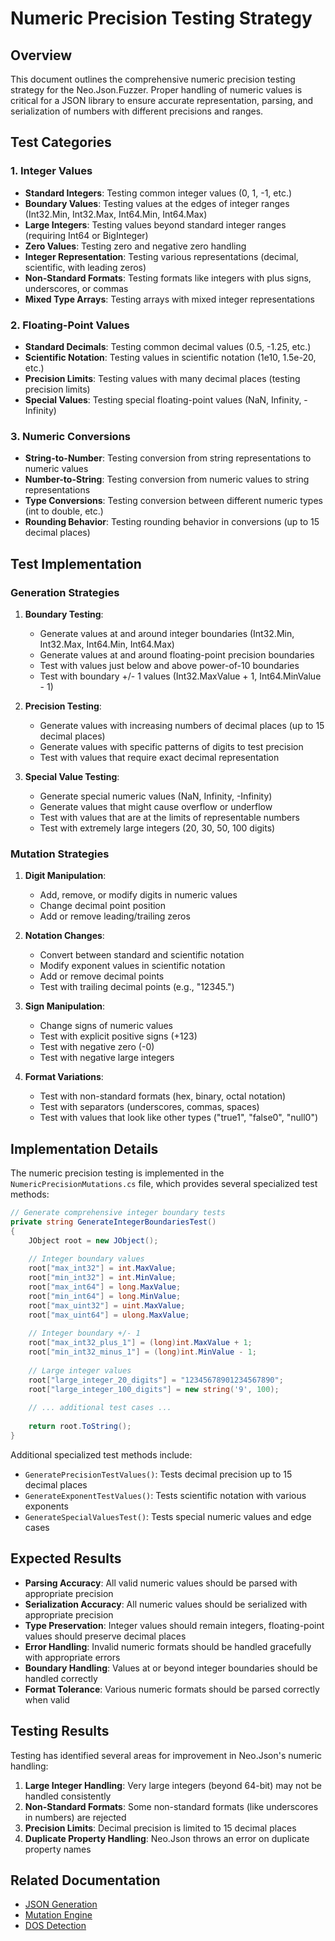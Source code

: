 # Numeric Precision Testing Strategy

## Overview

This document outlines the comprehensive numeric precision testing strategy for the Neo.Json.Fuzzer. Proper handling of numeric values is critical for a JSON library to ensure accurate representation, parsing, and serialization of numbers with different precisions and ranges.

## Test Categories

### 1. Integer Values

- **Standard Integers**: Testing common integer values (0, 1, -1, etc.)
- **Boundary Values**: Testing values at the edges of integer ranges (Int32.Min, Int32.Max, Int64.Min, Int64.Max)
- **Large Integers**: Testing values beyond standard integer ranges (requiring Int64 or BigInteger)
- **Zero Values**: Testing zero and negative zero handling
- **Integer Representation**: Testing various representations (decimal, scientific, with leading zeros)
- **Non-Standard Formats**: Testing formats like integers with plus signs, underscores, or commas
- **Mixed Type Arrays**: Testing arrays with mixed integer representations

### 2. Floating-Point Values

- **Standard Decimals**: Testing common decimal values (0.5, -1.25, etc.)
- **Scientific Notation**: Testing values in scientific notation (1e10, 1.5e-20, etc.)
- **Precision Limits**: Testing values with many decimal places (testing precision limits)
- **Special Values**: Testing special floating-point values (NaN, Infinity, -Infinity)

### 3. Numeric Conversions

- **String-to-Number**: Testing conversion from string representations to numeric values
- **Number-to-String**: Testing conversion from numeric values to string representations
- **Type Conversions**: Testing conversion between different numeric types (int to double, etc.)
- **Rounding Behavior**: Testing rounding behavior in conversions (up to 15 decimal places)

## Test Implementation

### Generation Strategies

1. **Boundary Testing**:
   - Generate values at and around integer boundaries (Int32.Min, Int32.Max, Int64.Min, Int64.Max)
   - Generate values at and around floating-point precision boundaries
   - Test with values just below and above power-of-10 boundaries
   - Test with boundary +/- 1 values (Int32.MaxValue + 1, Int64.MinValue - 1)

2. **Precision Testing**:
   - Generate values with increasing numbers of decimal places (up to 15 decimal places)
   - Generate values with specific patterns of digits to test precision
   - Test with values that require exact decimal representation

3. **Special Value Testing**:
   - Generate special numeric values (NaN, Infinity, -Infinity)
   - Generate values that might cause overflow or underflow
   - Test with values that are at the limits of representable numbers
   - Test with extremely large integers (20, 30, 50, 100 digits)

### Mutation Strategies

1. **Digit Manipulation**:
   - Add, remove, or modify digits in numeric values
   - Change decimal point position
   - Add or remove leading/trailing zeros

2. **Notation Changes**:
   - Convert between standard and scientific notation
   - Modify exponent values in scientific notation
   - Add or remove decimal points
   - Test with trailing decimal points (e.g., "12345.")

3. **Sign Manipulation**:
   - Change signs of numeric values
   - Test with explicit positive signs (+123)
   - Test with negative zero (-0)
   - Test with negative large integers

4. **Format Variations**:
   - Test with non-standard formats (hex, binary, octal notation)
   - Test with separators (underscores, commas, spaces)
   - Test with values that look like other types ("true1", "false0", "null0")

## Implementation Details

The numeric precision testing is implemented in the `NumericPrecisionMutations.cs` file, which provides several specialized test methods:

```csharp
// Generate comprehensive integer boundary tests
private string GenerateIntegerBoundariesTest()
{
    JObject root = new JObject();
    
    // Integer boundary values
    root["max_int32"] = int.MaxValue;
    root["min_int32"] = int.MinValue;
    root["max_int64"] = long.MaxValue;
    root["min_int64"] = long.MinValue;
    root["max_uint32"] = uint.MaxValue;
    root["max_uint64"] = ulong.MaxValue;
    
    // Integer boundary +/- 1
    root["max_int32_plus_1"] = (long)int.MaxValue + 1;
    root["min_int32_minus_1"] = (long)int.MinValue - 1;
    
    // Large integer values
    root["large_integer_20_digits"] = "12345678901234567890";
    root["large_integer_100_digits"] = new string('9', 100);
    
    // ... additional test cases ...
    
    return root.ToString();
}
```

Additional specialized test methods include:
- `GeneratePrecisionTestValues()`: Tests decimal precision up to 15 decimal places
- `GenerateExponentTestValues()`: Tests scientific notation with various exponents
- `GenerateSpecialValuesTest()`: Tests special numeric values and edge cases

## Expected Results

- **Parsing Accuracy**: All valid numeric values should be parsed with appropriate precision
- **Serialization Accuracy**: All numeric values should be serialized with appropriate precision
- **Type Preservation**: Integer values should remain integers, floating-point values should preserve decimal places
- **Error Handling**: Invalid numeric formats should be handled gracefully with appropriate errors
- **Boundary Handling**: Values at or beyond integer boundaries should be handled correctly
- **Format Tolerance**: Various numeric formats should be parsed correctly when valid

## Testing Results

Testing has identified several areas for improvement in Neo.Json's numeric handling:

1. **Large Integer Handling**: Very large integers (beyond 64-bit) may not be handled consistently
2. **Non-Standard Formats**: Some non-standard formats (like underscores in numbers) are rejected
3. **Precision Limits**: Decimal precision is limited to 15 decimal places
4. **Duplicate Property Handling**: Neo.Json throws an error on duplicate property names

## Related Documentation

- [JSON Generation](./JSONGeneration.md)
- [Mutation Engine](./MutationEngine.md)
- [DOS Detection](./DOSDetection.md)

